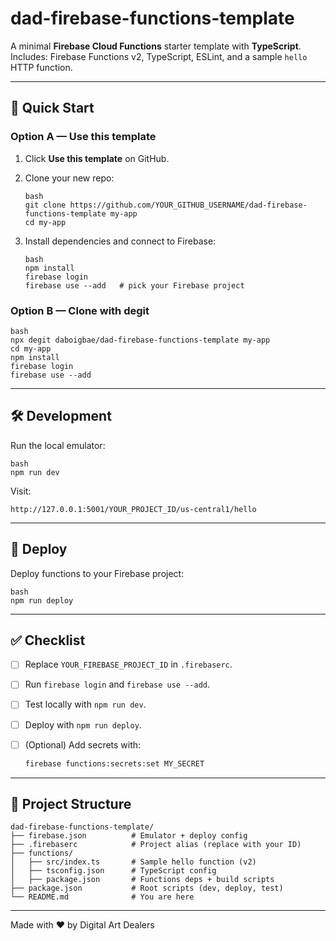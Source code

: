 # dad-firebase-functions-template

A minimal **Firebase Cloud Functions** starter template with **TypeScript**.  
Includes: Firebase Functions v2, TypeScript, ESLint, and a sample `hello` HTTP function.

---

## 🚀 Quick Start

### Option A — Use this template
1. Click **Use this template** on GitHub.  
2. Clone your new repo:  
   ```
   bash
   git clone https://github.com/YOUR_GITHUB_USERNAME/dad-firebase-functions-template my-app
   cd my-app
   ```

3. Install dependencies and connect to Firebase:
   ```
   bash
   npm install
   firebase login
   firebase use --add   # pick your Firebase project
   ```

### Option B — Clone with degit
```
bash
npx degit daboigbae/dad-firebase-functions-template my-app
cd my-app
npm install
firebase login
firebase use --add
```

---

## 🛠 Development

Run the local emulator:
```
bash
npm run dev
```

Visit:
```
http://127.0.0.1:5001/YOUR_PROJECT_ID/us-central1/hello
```

---

## 🚢 Deploy

Deploy functions to your Firebase project:
```
bash
npm run deploy
```

---

## ✅ Checklist
* [ ] Replace `YOUR_FIREBASE_PROJECT_ID` in `.firebaserc`.
* [ ] Run `firebase login` and `firebase use --add`.
* [ ] Test locally with `npm run dev`.
* [ ] Deploy with `npm run deploy`.
* [ ] (Optional) Add secrets with:

  ```bash
  firebase functions:secrets:set MY_SECRET
  ```

---

## 📂 Project Structure

```
dad-firebase-functions-template/
├── firebase.json          # Emulator + deploy config
├── .firebaserc            # Project alias (replace with your ID)
├── functions/
│   ├── src/index.ts       # Sample hello function (v2)
│   ├── tsconfig.json      # TypeScript config
│   ├── package.json       # Functions deps + build scripts
├── package.json           # Root scripts (dev, deploy, test)
└── README.md              # You are here
```

---

Made with ❤️ by Digital Art Dealers